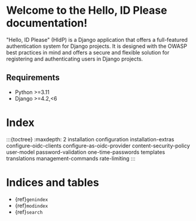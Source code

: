 # Welcome to the Hello, ID Please documentation!

"Hello, ID Please" (HIdP) is a Django application that offers a
full-featured authentication system for Django projects. It is designed with
the OWASP best practices in mind and offers a secure and flexible solution for
registering and authenticating users in Django projects.

## Requirements
* Python >=3.11
* Django >=4.2,<6

# Index
:::{toctree}
:maxdepth: 2
installation
configuration
installation-extras
configure-oidc-clients
configure-as-oidc-provider
content-security-policy
user-model
password-validation
one-time-passwords
templates
translations
management-commands
rate-limiting
:::

# Indices and tables

- {ref}`genindex`
- {ref}`modindex`
- {ref}`search`
